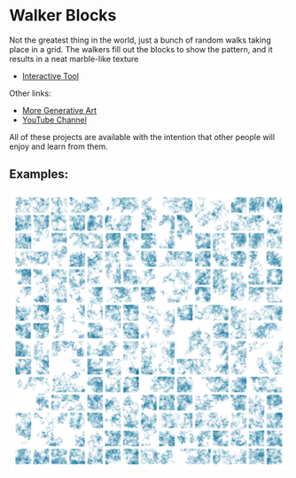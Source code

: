 # Walker Blocks

Not the greatest thing in the world, just a bunch of random walks taking place in a grid. The walkers fill out the blocks to show the pattern, and it results in a neat marble-like texture

- [Interactive Tool](https://www.erdavids.com/walker-blocks/)

Other links:
- [More Generative Art](https://github.com/erdavids/Generative-Art)
- [YouTube Channel](https://www.youtube.com/channel/UCUrmX3SvpPerq-KAfGBrgGQ)

All of these projects are available with the intention that other people will enjoy and learn from them. 

## Examples:

<p align="center"><img src="images/git.png"></p>

